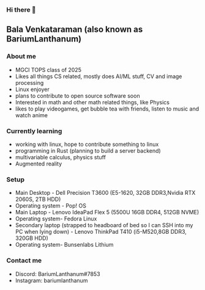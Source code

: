 ### Hi there 👋

<!--
**balavenkataraman123/balavenkataraman123** is a ✨ _special_ ✨ repository because its `README.md` (this file) appears on your GitHub profile.
-->

## Bala Venkataraman (also known as BariumLanthanum)

### About me
- MGCI TOPS class of 2025
- Likes all things CS related, mostly does AI/ML stuff, CV and image processing 
- Linux enjoyer
- plans to contribute to open source software soon
- Interested in math and other math related things, like Physics
- likes to play videogames, get bubble tea with friends, listen to music and watch anime

### Currently learning
- working with linux, hope to contribute something to linux
- programming in Rust (planning to build a server backend)
- multivariable calculus, physics stuff
- Augmented reality

### Setup
- Main Desktop - Dell Precision T3600 (E5-1620, 32GB DDR3,Nvidia RTX 2060S, 2TB HDD)
- Operating system - Pop! OS
- Main Laptop - Lenovo IdeaPad Flex 5 (5500U 16GB DDR4, 512GB NVME)
- Operating system- Fedora Linux
- Secondary laptop (strapped to headboard of bed so I can SSH into my PC when lying down) - Lenovo ThinkPad T410 (i5-M520,8GB DDR3, 320GB HDD) 
- Operating system- Bunsenlabs Lithium

### Contact me
- Discord: BariumLanthanum#7853
- Instagram: bariumlanthanum





  
